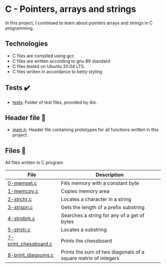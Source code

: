 # C - Pointers, arrays and strings

In this project, I continued to learn about pointers arrays and strings in C programming.

## Technologies
* C files are compiled using gcc
* C files are written according to gnu 89 standard
* C files tested on Ubuntu 20.04 LTS.
* C files wriiten in accordance to betty styling

## Tests :heavy_check_mark:
* [tests](./tests): Folder of test files, provided by Alx.

## Header file :file_folder:

* [main.h](./main.h): Header file containing prototypes for all functions written in this project.

## Files :file_folder:
All files written in C program

|File | Description|
|-----| -----------|
|[0-memset.c](./0-memset.c) | Fills memory with a constant byte |
| [1-memcpy.c](./1-memcpy.c) | Copies memory area |
| [2-strchr.c](./2-strchr.c) | Locates a character in a string |
| [3-strspn.c](./3-strspn.c) | Gets the length of a prefix substring |
| [4-strpbrk.c](./4-strpbrk.c) | Searches a string for any of a get of bytes |
| [5-strstr.c](./5-strstr.c) | Locates a substring |
| [7-print_chessboard.c](./7-print_chessboard.c) | Prints the chessboard |
| [8-print_diagsums.c](./8-print_diagsums.c) | Prints the sum of two diagonals of a square matrix of integers |


